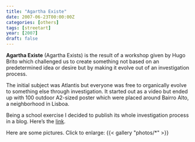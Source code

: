 ```yaml
---
title: "Agartha Existe"
date: 2007-06-23T00:00:00Z
categories: [others]
tags: [streetart]
year: [2007]
draft: false
---
```


**Agartha Existe** (Agartha Exists) is the result of a workshop given by Hugo Brito which challenged us to create something not based on an predetermined idea or desire but by making it evolve out of an investigation process.
<!--more-->

The initial subject was Atlantis but everyone was free to organically evolve to something else through investigation. It started out as a video but ended up with 100 outdoor A2-sized poster which were placed around Bairro Alto, a neighborhood in Lisboa.

Being a school exercise I decided to publish its whole investigation process in a blog. Here’s the [link][1].

Here are some pictures. Click to enlarge:
{{< gallery "photos/*" >}}

[1]: http://portasdeagartha.blogspot.com
